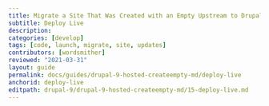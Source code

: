```yaml
---
title: Migrate a Site That Was Created with an Empty Upstream to Drupal 9
subtitle: Deploy Live
description: 
categories: [develop]
tags: [code, launch, migrate, site, updates]
contributors: [wordsmither]
reviewed: "2021-03-31"
layout: guide
permalink: docs/guides/drupal-9-hosted-createempty-md/deploy-live
anchorid: deploy-live
editpath: drupal-9/drupal-9-hosted-createempty-md/15-deploy-live.md
---
```


<Partial file="drupal-9/deploy-using-relaunch.md" />

